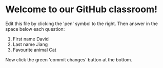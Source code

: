 # Welcome to our GitHub classroom!

Edit this file by clicking the 'pen' symbol to the right.
Then answer in the space below each question:

1. First name
David
2. Last name
Jiang
3. Favourite animal
Cat

Now click the green 'commit changes' button at the bottom.

